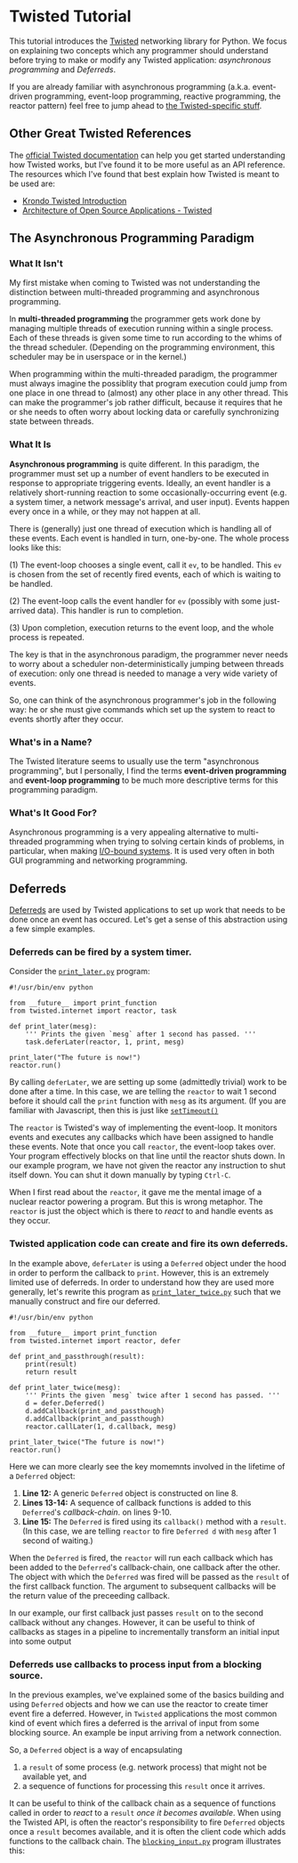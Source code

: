 Twisted Tutorial
================

This tutorial introduces the [Twisted](https://twistedmatrix.com) networking library for Python. We focus on explaining two concepts which any programmer should understand before trying to make or modify any Twisted application: *asynchronous programming* and *Deferreds*.

If you are already familiar with asynchronous programming (a.k.a. event-driven programming, event-loop programming, reactive programming, the reactor pattern) feel free to jump ahead to [the Twisted-specific stuff](#deferreds).




Other Great Twisted References
------------------------------

The [official Twisted documentation](https://twistedmatrix.com/documents/current/core/index.html) can help you get started understanding how Twisted works, but I've found it to be more useful as an API reference. The resources which I've found that best explain how Twisted is meant to be used are:

- [Krondo Twisted Introduction](http://krondo.com/?page_id=1327)
- [Architecture of Open Source Applications - Twisted](http://www.aosabook.org/en/twisted.html)





The Asynchronous Programming Paradigm
-------------------------------------

### What It Isn't ###

My first mistake when coming to Twisted was not understanding the distinction between multi-threaded programming and asynchronous programming. 

In **multi-threaded programming** the programmer gets work done by managing multiple threads of execution running within a single process. Each of these threads is given some time to run according to the whims of the thread scheduler. (Depending on the programming environment, this scheduler may be in userspace or in the kernel.)

When programming within the multi-threaded paradigm, the programmer must always imagine the possiblity that program execution could jump from one place in one thread to (almost) any other place in any other thread. This can make the programmer's job rather difficult, because it requires that he or she needs to often worry about locking data or carefully synchronizing state between threads.




### What It Is ###

**Asynchronous programming** is quite different. In this paradigm, the programmer must set up a number of event handlers to be executed in response to appropriate triggering events. Ideally, an event handler is a relatively short-running reaction to some occasionally-occurring event (e.g. a system timer, a network message's arrival, and user input). Events happen every once in a while, or they may not happen at all.

There is (generally) just one thread of execution which is handling all of these events. Each event is handled in turn, one-by-one. The whole process looks like this:

(1) The event-loop chooses a single event, call it `ev`, to be handled. This `ev` is chosen from the set of recently fired events, each of which is waiting to be handled.

(2) The event-loop calls the event handler for `ev` (possibly with some just-arrived data). This handler is run to completion.

(3) Upon completion, execution returns to the event loop, and the whole process is repeated.

The key is that in the asynchronous paradigm, the programmer never needs to worry about a scheduler non-deterministically jumping between threads of execution: only one thread is needed to manage a very wide variety of events.

So, one can think of the asynchronous programmer's job in the following way: he or she must give commands which set up the system to react to events shortly after they occur.




### What's in a Name? ###

The Twisted literature seems to usually use the term "asynchronous programming", but I personally, I find the terms **event-driven programming** and **event-loop programming** to be much more descriptive terms for this programming paradigm.




### What's It Good For? ###

Asynchronous programming is a very appealing alternative to multi-threaded programming when trying to solving certain kinds of problems, in particular, when making [I/O-bound systems](http://en.wikipedia.org/wiki/I/O_bound). It is used very often in both GUI programming and networking programming.






Deferreds
---------

[Deferreds](https://twistedmatrix.com/documents/current/core/howto/defer.html) are used by Twisted applications to set up work that needs to be done once an event has occured. Let's get a sense of this abstraction using a few simple examples.


### Deferreds can be fired by a system timer. ###

Consider the [`print_later.py`](print_later.py) program:

~~~~~~~~~~~~~~~~~~~~~~~~~~~~~~~~~~~~~~~~~~~~~~~~~~~~~~~~~~~~~~~~~~~~~~{.python}
#!/usr/bin/env python

from __future__ import print_function
from twisted.internet import reactor, task

def print_later(mesg):
    ''' Prints the given `mesg` after 1 second has passed. '''
    task.deferLater(reactor, 1, print, mesg)

print_later("The future is now!")
reactor.run()
~~~~~~~~~~~~~~~~~~~~~~~~~~~~~~~~~~~~~~~~~~~~~~~~~~~~~~~~~~~~~~~~~~~~~~~~~~~~~~~

By calling `deferLater`, we are setting up some (admittedly trivial) work to be done after a time. In this case, we are telling the `reactor` to wait 1 second before it should call the `print` function with `mesg` as its argument. (If you are familiar with Javascript, then this is just like [`setTimeout()`](http://www.w3schools.com/js/js_timing.asp)

The `reactor` is Twisted's way of implementing the event-loop. It monitors events and executes any callbacks which have been assigned to handle these events. Note that once you call `reactor`, the event-loop takes over. Your program effectively blocks on that line until the reactor shuts down. In our example program, we have not given the reactor any instruction to shut itself down. You can shut it down manually by typing `Ctrl-C`.

When I first read about the `reactor`, it gave me the mental image of a nuclear reactor powering a program. But this is wrong metaphor. The `reactor` is just the object which is there to *react* to and handle events as they occur.




### Twisted application code can create and fire its own deferreds. ###

In the example above, `deferLater` is using a `Deferred` object under the hood in order to perform the callback to `print`. However, this is an extremely limited use of deferreds. In order to understand how they are used more generally, let's rewrite this program as [`print_later_twice.py`](print_later_twice.py) such that we manually construct and fire our deferred.

~~~~~~~~~~~~~~~~~~~~~~~~~~~~~~~~~~~~~~~~~~~~~~~~~~~~~~~~~~~~~~~~~~~~~~{.python}
#!/usr/bin/env python

from __future__ import print_function
from twisted.internet import reactor, defer

def print_and_passthrough(result):
    print(result)
    return result

def print_later_twice(mesg):
    ''' Prints the given `mesg` twice after 1 second has passed. '''
    d = defer.Deferred()
    d.addCallback(print_and_passthough)
    d.addCallback(print_and_passthough)
    reactor.callLater(1, d.callback, mesg)

print_later_twice("The future is now!")
reactor.run()
~~~~~~~~~~~~~~~~~~~~~~~~~~~~~~~~~~~~~~~~~~~~~~~~~~~~~~~~~~~~~~~~~~~~~~~~~~~~~~~

Here we can more clearly see the key momemnts involved in the lifetime of a `Deferred` object:

1. **Line 12:** A generic `Deferred` object is constructed on line 8.
2. **Lines 13-14:** A sequence of callback functions is added to this `Deferred`'s *callback-chain*. on lines 9-10.
3. **Line 15:** The `Deferred` is fired using its `callback()` method with a `result`. (In this case, we are telling `reactor` to fire `Deferred d` with `mesg` after 1 second of waiting.)

When the `Deferred` is fired, the `reactor` will run each callback which has been added to the `Deferred`'s callback-chain, one callback after the other. The object with which the `Deferred` was fired will be passed as the `result` of the first callback function. The argument to subsequent callbacks will be the return value of the preceeding callback.

In our example, our first callback just passes `result` on to the second callback without any changes. However, it can be useful to think of callbacks as stages in a pipeline to incrementally transform an initial input into some output




### Deferreds use callbacks to process input from a blocking source. ###

In the previous examples, we've explained some of the basics building and using `Deferred` objects and how we can use the reactor to create timer event fire a deferred. However, in `Twisted` applications the most common kind of event which fires a deferred is the arrival of input from some blocking source. An example be input arriving from a network connection.

So, a `Deferred` object is a way of encapsulating

1. a `result` of some process (e.g. network process) that might not be available yet, and
2. a sequence of functions for processing this `result` once it arrives.

It can be useful to think of the callback chain as a sequence of functions called in order to *react* to a `result` *once it becomes available*. When using the Twisted API, is often the reactor's responsibility to fire `Deferred` objects once a `result` becomes available, and it is often the client code which adds functions to the callback chain. The [`blocking_input.py`](blocking_input.py) program illustrates this:


~~~~~~~~~~~~~~~~~~~~~~~~~~~~~~~~~~~~~~~~~~~~~~~~~~~~~~~~~~~~~~~~~~~~~~{.python}

~~~~~~~~~~~~~~~~~~~~~~~~~~~~~~~~~~~~~~~~~~~~~~~~~~~~~~~~~~~~~~~~~~~~~~~~~~~~~~~
